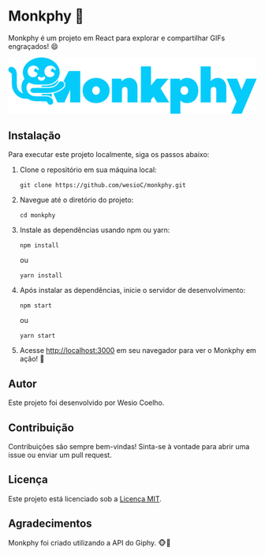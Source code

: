 # Monkphy 🐒

Monkphy é um projeto em React para explorar e compartilhar GIFs engraçados! 😄

![Logo do Monkphy](./src/assets/monkphyBlue.png)

## Instalação

Para executar este projeto localmente, siga os passos abaixo:

1. Clone o repositório em sua máquina local:

    ```
    git clone https://github.com/wesioC/monkphy.git
    ```

2. Navegue até o diretório do projeto:

    ```
    cd monkphy
    ```

3. Instale as dependências usando npm ou yarn:

    ```
    npm install
    ```
    ou
    ```
    yarn install
    ```

4. Após instalar as dependências, inicie o servidor de desenvolvimento:

    ```
    npm start
    ```
    ou
    ```
    yarn start
    ```

5. Acesse [http://localhost:3000](http://localhost:3000) em seu navegador para ver o Monkphy em ação! 🚀

## Autor

Este projeto foi desenvolvido por Wesio Coelho.

## Contribuição

Contribuições são sempre bem-vindas! Sinta-se à vontade para abrir uma issue ou enviar um pull request.

## Licença

Este projeto está licenciado sob a [Licença MIT](LICENSE).

## Agradecimentos

Monkphy foi criado utilizando a API do Giphy. 🐵🍌
